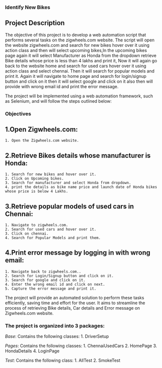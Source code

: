 ### Identify New Bikes




## Project Description

The objective of this project is to develop a web automation script that performs several tasks on the zigwheels.com website. The script will open the website zigwheels.com and search for new bikes hover over it using action class and then will select upcoming bikes,In the upcoming bikes page again it will select Manufacturer as Honda from the dropdown retrieve Bike details whose price is less than 4 lakhs and print it, Now it will again go back to the website home and search for used cars hover over it using action class and select chennai. Then it will search for popular models and print it. Again it will navigate to home page and search for login/signup button and click on it then it will select google and click on it also then will provide with wrong email id and print the error message.

The project will be implemented using a web automation framework, such as Selenium, and will follow the steps outlined below:

### Objectives


## 1.Open Zigwheels.com:

	1. Open the Zigwheels.com website.
	

## 2.Retrieve Bikes details whose manufacturer is Honda:

	1. Search for new bikes and hover over it.
	2. Click on Upcoming bikes.
	3. Search for manufacturer and select Honda from dropdown.
	4. print the details as bike name price and launch date of Honda bikes whose price is below 4 Lakhs.


## 3.Retrieve popular models of used cars in Chennai:

	1. Navigate to zigwheels.com.
	2. Search for used cars and hover over it.
	3. Click on chennai.
	4. Search for Popular Models and print them.
	

## 4.Print error message by logging in with wrong email:

	1. Navigate back to zigwheels.com..
	2. Search for Login/Signup button and click on it.
	3. Search for google and click on it.
	4. Enter the wrong email id and click on next.
	5. Capture the error message and print it.



The project will provide an automated solution to perform these tasks efficiently, saving time and effort for the user. It aims to streamline the process of retrieving Bike details, Car details and Error message on Zigwheels.com website.

### The project is organized into 3 packages:

*Base*: Contains the following classes:
   		1. DriverSetup
   		
*Pages*: Contains the following classes:
   		1. ChennaiUsedCars 
    	2. HomePage
    	3. HondaDetails
   		4. LoginPage   		
   		
*Test*: Contains the following class:
   		1. AllTest
   		2. SmokeTest

